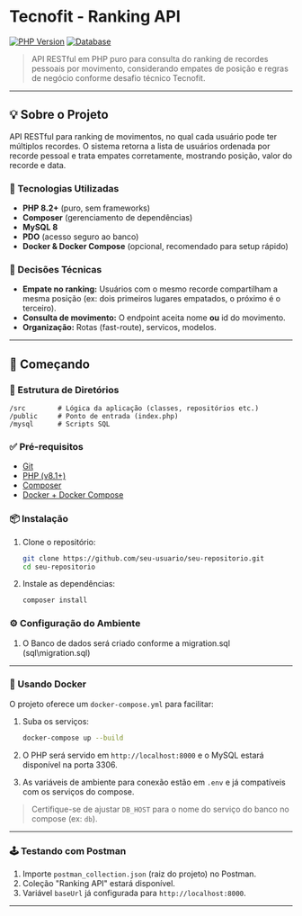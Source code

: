 # Tecnofit - Ranking API

[![PHP Version](https://img.shields.io/badge/php-%3E%3D8.1-8892BF.svg?style=flat-square)](https://php.net)
[![Database](https://img.shields.io/badge/database-MySQL%208-4479A1.svg?style=flat-square)](https://www.mysql.com/)


> API RESTful em PHP puro para consulta do ranking de recordes pessoais por movimento, considerando empates de posição e regras de negócio conforme desafio técnico Tecnofit.

---

## 💡 Sobre o Projeto

API RESTful para ranking de movimentos, no qual cada usuário pode ter múltiplos recordes. O sistema retorna a lista de usuários ordenada por recorde pessoal e trata empates corretamente, mostrando posição, valor do recorde e data.

### 🚀 Tecnologias Utilizadas

- **PHP 8.2+** (puro, sem frameworks)
- **Composer** (gerenciamento de dependências)
- **MySQL 8**
- **PDO** (acesso seguro ao banco)
- **Docker & Docker Compose** (opcional, recomendado para setup rápido)

### 📝 Decisões Técnicas

- **Empate no ranking:** Usuários com o mesmo recorde compartilham a mesma posição (ex: dois primeiros lugares empatados, o próximo é o terceiro).
- **Consulta de movimento:** O endpoint aceita nome **ou** id do movimento.
- **Organização:** Rotas (fast-route), servicos, modelos.

---

## 🏁 Começando

### 📂 Estrutura de Diretórios

```
/src        # Lógica da aplicação (classes, repositórios etc.)
/public     # Ponto de entrada (index.php)
/mysql      # Scripts SQL
```

### ✅ Pré-requisitos

- [Git](https://git-scm.com/)
- [PHP (v8.1+)](https://www.php.net/downloads.php)
- [Composer](https://getcomposer.org/download/)
- [Docker + Docker Compose](https://www.docker.com/)

### 📦 Instalação

1.  Clone o repositório:
    ```bash
    git clone https://github.com/seu-usuario/seu-repositorio.git
    cd seu-repositorio
    ```

2.  Instale as dependências:
    ```bash
    composer install
    ```

### ⚙️ Configuração do Ambiente

1.  O Banco de dados será criado conforme a migration.sql (sql\migration.sql)

---

### 🐳 Usando Docker

O projeto oferece um `docker-compose.yml` para facilitar:

1. Suba os serviços:
    ```bash
    docker-compose up --build
    ```

2. O PHP será servido em `http://localhost:8000` e o MySQL estará disponível na porta 3306.

3. As variáveis de ambiente para conexão estão em `.env` e já compatíveis com os serviços do compose.

> Certifique-se de ajustar `DB_HOST` para o nome do serviço do banco no compose (ex: `db`).

---

### 🕹️ Testando com Postman

1. Importe `postman_collection.json` (raiz do projeto) no Postman.
2. Coleção "Ranking API" estará disponível.
3. Variável `baseUrl` já configurada para `http://localhost:8000`.

---

